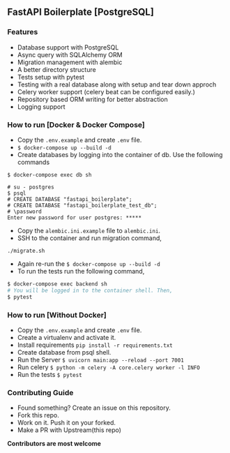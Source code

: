 ## FastAPI Boilerplate [PostgreSQL]

### Features
* Database support with PostgreSQL
* Async query with SQLAlchemy ORM
* Migration management with alembic
* A better directory structure
* Tests setup with pytest
* Testing with a real database along with setup and tear down approch
* Celery worker support (celery beat can be configured easily.)
* Repository based ORM writing for better abstraction
* Logging support

### How to run [Docker & Docker Compose]
* Copy the `.env.example` and create `.env` file.
* `$ docker-compose up --build -d`
* Create databases by logging into the container of db. Use the following commands
```
$ docker-compose exec db sh

# su - postgres
$ psql
# CREATE DATABASE "fastapi_boilerplate";
# CREATE DATABASE "fastapi_boilerplate_test_db";
# \password
Enter new password for user postgres: *****
```
* Copy the `alembic.ini.example` file to `alembic.ini`.
* SSH to the container and run migration command,
```shell
./migrate.sh
```
* Again re-run the `$ docker-compose up --build -d`
* To run the tests run the following command,
```sh
$ docker-compose exec backend sh
# You will be logged in to the container shell. Then,
$ pytest
```

### How to run [Without Docker]
* Copy the `.env.example` and create `.env` file.
* Create a virtualenv and activate it.
* Install requirements `pip install -r requirements.txt`
* Create database from psql shell.
* Run the Server `$ uvicorn main:app --reload --port 7001`
* Run celery `$ python -m celery -A core.celery worker -l INFO`
* Run the tests `$ pytest`

### Contributing Guide
* Found something? Create an issue on this repository.
* Fork this repo.
* Work on it. Push it on your forked.
* Make a PR with Upstream(this repo)  

**Contributors are most welcome**
